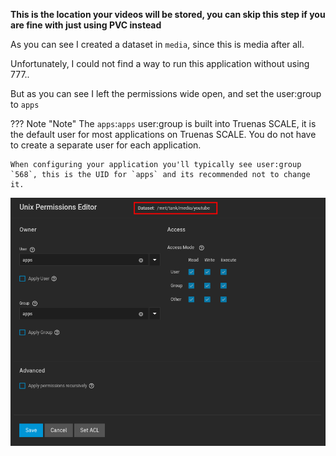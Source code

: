 **This is the location your videos will be stored, you can skip this step if you are fine with just using PVC instead**

As you can see I created a dataset in `media`, since this is media after all.

Unfortunately, I could not find a way to run this application without using 777.. 

But as you can see I left the permissions wide open, and set the user:group to `apps`

??? Note "Note"
    The `apps`:`apps` user:group is built into Truenas SCALE, it is the default user for most applications on Truenas SCALE. You do not have to create a separate user for each application.

    When configuring your application you'll typically see user:group `568`, this is the UID for `apps` and its recommended not to change it.

![!Dataset: Tube](images/dataset.png)